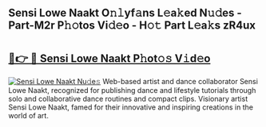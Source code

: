 ## Sensi Lowe Naakt O𝚗𝚕yf𝚊ns L𝚎a𝚔ed N𝚞𝚍es - Part-M2r P𝚑𝚘tos Vi𝚍𝚎o - H𝚘𝚝 Part L𝚎a𝚔s zR4ux

# <h2><a href="http://kf1sens.oniu.top/?m=Sensi+Lowe+Naakt">🔗👉 🔴 Sensi Lowe Naakt P𝚑ot𝚘𝚜 V𝚒d𝚎o</a></h2>

[![Sensi Lowe Naakt Nu𝚍e𝚜](https://i.imgur.com/0qMVB7G.gif)](http://kf1sens.oniu.top/?m=Sensi+Lowe+Naakt)
Web-based artist and dance collaborator Sensi Lowe Naakt, recognized for publishing dance and lifestyle tutorials through solo and collaborative dance routines and compact clips. Visionary artist Sensi Lowe Naakt, famed for their innovative and inspiring creations in the world of art.  
